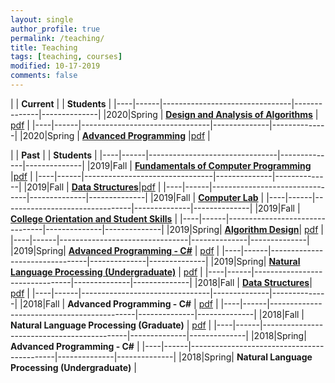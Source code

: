 ```yaml
---
layout: single
author_profile: true
permalink: /teaching/
title: Teaching
tags: [teaching, courses]
modified: 10-17-2019
comments: false
---
```


|           | **Current**                    |              | **Students** |
|----|------|--------------------------------|--------------|--------------|
|2020|Spring  | **<a href="http://sauleh.github.io/ad98/">Design and Analysis of Algorithms</a>** | [pdf](../static_files/students/ad98992.pdf) |
|----|------|--------------------------------|--------------|--------------|
|2020|Spring  | **<a href="http://sauleh.github.io/ap98/">Advanced Programming</a>** |[pdf](../static_files/students/ap98992.pdf) |


|           | **Past**                       |              | **Students** |
|----|------|--------------------------------|--------------|--------------|
|2019|Fall  | **<a href="http://sauleh.github.io/fc98/">Fundamentals of Computer Programming</a>** |[pdf](../static_files/students/fc98991.pdf) |
|----|------|--------------------------------|--------------|--------------|
|2019|Fall  | **<a href="http://sauleh.github.io/ds98/">Data Structures</a>**|[pdf](../static_files/students/ds98991.pdf) |
|----|------|--------------------------------|--------------|--------------|
|2019|Fall  | **<a href="http://sauleh.github.io/fc98/">Computer Lab</a>** |
|----|------|--------------------------------|--------------|--------------|
|2019|Fall  | **<a href="http://sauleh.github.io/co98/">College Orientation and Student Skills</a>** |
|----|------|--------------------------------|--------------|--------------|
|2019|Spring| **<a href="http://sauleh.github.io/ad97/">Algorithm Design</a>**| [pdf](../static_files/students/ad97982.pdf) |
|----|------|--------------------------------|--------------|--------------|
|2019|Spring| **<a href="http://sauleh.github.io/ap97/">Advanced Programming - C#</a>** | [pdf](../static_files/students/ap97982.pdf) |
|----|------|--------------------------------|--------------|--------------|
|2019|Spring| **<a href="http://sauleh.github.io/nlp97/">Natural Language Processing (Undergraduate)</a>** | [pdf](../static_files/students/nlp97982.pdf) |
|----|------|--------------------------------|--------------|--------------|
|2018|Fall  | **<a href="http://sauleh.github.io/ds97/">Data Structures</a>**| [pdf](../static_files/students/ds97981.pdf) |
|----|------|--------------------------------|--------------|--------------|
|2018|Fall  | **Advanced Programming - C#**  | [pdf](../static_files/students/ap97981.pdf) |
|----|------|--------------------------------------------|--------------|--------------|
|2018|Fall  | **Natural Language Processing (Graduate)** | [pdf](../static_files/students/nlp97981.pdf) |
|----|------|--------------------------------------------|--------------|--------------|
|2018|Spring| **Advanced Programming - C#**              |
|----|------|--------------------------------------------|--------------|--------------|
|2018|Spring| **Natural Language Processing (Undergraduate)** |
